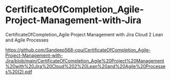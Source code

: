 # CertificateOfCompletion_Agile-Project-Management-with-Jira
CertificateOfCompletion_Agile Project Management with Jira Cloud 2 Lean and Agile Processes 

https://github.com/Sandeep568-cpu/CertificateOfCompletion_Agile-Project-Management-with-Jira/blob/main/CertificateOfCompletion_Agile%20Project%20Management%20with%20Jira%20Cloud%202%20Lean%20and%20Agile%20Processes%20(2).pdf
